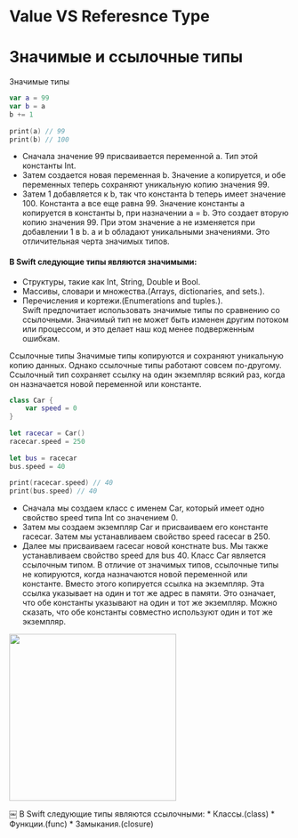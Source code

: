 # Value VS Referesnce Type
# Значимые и ссылочные типы

Значимые типы
```swift
var a = 99
var b = a
b += 1
 
print(a) // 99
print(b) // 100
```
* Сначала значение 99 присваивается переменной a. Тип этой константы Int.
* Затем создается новая переменная b. Значение a копируется, и обе переменных теперь сохраняют уникальную копию значения 99.
* Затем 1 добавляется к b, так что константа b теперь имеет значение 100. Константа a все еще равна 99.
Значение константы a копируется в константы b, при назначении a = b. Это создает вторую копию значения 99.
При этом значение a не изменяется при добавлении 1 в b. a и b обладают уникальными значениями. Это отличительная черта значимых типов.

#### В Swift следующие типы являются значимыми:
* Структуры, такие как Int, String, Double и Bool.
* Массивы, словари и множества.(Arrays, dictionaries, and sets.). 
* Перечисления и кортежи.(Enumerations and tuples.).   
Swift предпочитает использовать значимые типы по сравнению со ссылочными. Значимый тип не может быть изменен другим потоком или процессом, и это делает наш код менее подверженным ошибкам.


Ссылочные типы
Значимые типы копируются и сохраняют уникальную копию данных. Однако ссылочные типы работают совсем по-другому. Ссылочный тип сохраняет ссылку на один экземпляр всякий раз, когда он назначается новой переменной или константе.

```swift
class Car {
    var speed = 0
}
 
let racecar = Car()
racecar.speed = 250
 
let bus = racecar
bus.speed = 40
 
print(racecar.speed) // 40
print(bus.speed) // 40
```

* Сначала мы создаем класс с именем Car, который имеет одно свойство speed типа Int со значением 0.
* Затем мы создаем экземпляр Car и присваиваем его константе racecar. Затем мы устанавливаем свойство speed racecar в 250.
* Далее мы присваиваем racecar новой констнате bus. Мы также устанавливаем свойство speed для bus 40.
Класс Car является ссылочным типом. В отличие от значимых типов, ссылочные типы не копируются, когда назначаются новой переменной или константе. Вместо этого копируется ссылка на экземпляр. Эта ссылка указывает на один и тот же адрес в памяти. Это означает, что обе константы указывают на один и тот же экземпляр. Можно сказать, что обе константы совместно используют один и тот же экземпляр.

<p float="left">
  <img src="https://user-images.githubusercontent.com/8770772/107510732-7ae4ce00-6bb5-11eb-90ef-9ad64fe17a49.jpg" width="300" />
</p>
￼
В Swift следующие типы являются ссылочными:  
* Классы.(class)  
* Функции.(func)  
* Замыкания.(closure)  

